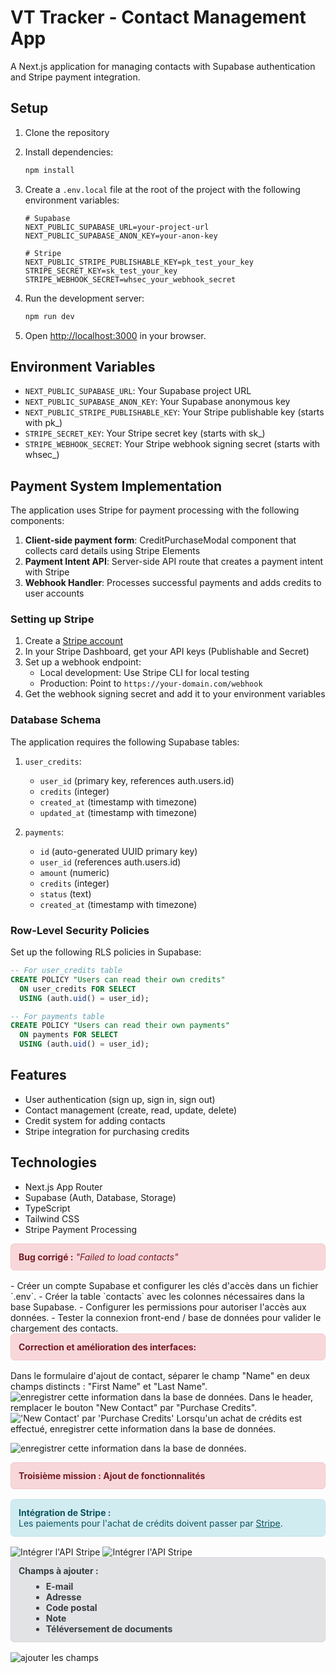 # VT Tracker - Contact Management App

A Next.js application for managing contacts with Supabase authentication and Stripe payment integration.

## Setup

1. Clone the repository
2. Install dependencies:
   ```bash
   npm install
   ```

3. Create a `.env.local` file at the root of the project with the following environment variables:
   ```
   # Supabase
   NEXT_PUBLIC_SUPABASE_URL=your-project-url
   NEXT_PUBLIC_SUPABASE_ANON_KEY=your-anon-key

   # Stripe
   NEXT_PUBLIC_STRIPE_PUBLISHABLE_KEY=pk_test_your_key
   STRIPE_SECRET_KEY=sk_test_your_key
   STRIPE_WEBHOOK_SECRET=whsec_your_webhook_secret
   ```

4. Run the development server:
   ```bash
   npm run dev
   ```

5. Open [http://localhost:3000](http://localhost:3000) in your browser.

## Environment Variables

- `NEXT_PUBLIC_SUPABASE_URL`: Your Supabase project URL
- `NEXT_PUBLIC_SUPABASE_ANON_KEY`: Your Supabase anonymous key
- `NEXT_PUBLIC_STRIPE_PUBLISHABLE_KEY`: Your Stripe publishable key (starts with pk_)
- `STRIPE_SECRET_KEY`: Your Stripe secret key (starts with sk_)
- `STRIPE_WEBHOOK_SECRET`: Your Stripe webhook signing secret (starts with whsec_)

## Payment System Implementation

The application uses Stripe for payment processing with the following components:

1. **Client-side payment form**: CreditPurchaseModal component that collects card details using Stripe Elements
2. **Payment Intent API**: Server-side API route that creates a payment intent with Stripe
3. **Webhook Handler**: Processes successful payments and adds credits to user accounts

### Setting up Stripe

1. Create a [Stripe account](https://stripe.com/en-en)
2. In your Stripe Dashboard, get your API keys (Publishable and Secret)
3. Set up a webhook endpoint: 
   - Local development: Use Stripe CLI for local testing
   - Production: Point to `https://your-domain.com/webhook`
4. Get the webhook signing secret and add it to your environment variables

### Database Schema

The application requires the following Supabase tables:

1. `user_credits`:
   - `user_id` (primary key, references auth.users.id)
   - `credits` (integer)
   - `created_at` (timestamp with timezone)
   - `updated_at` (timestamp with timezone)

2. `payments`:
   - `id` (auto-generated UUID primary key)
   - `user_id` (references auth.users.id)
   - `amount` (numeric)
   - `credits` (integer)
   - `status` (text)
   - `created_at` (timestamp with timezone)

### Row-Level Security Policies

Set up the following RLS policies in Supabase:

```sql
-- For user_credits table
CREATE POLICY "Users can read their own credits"
  ON user_credits FOR SELECT
  USING (auth.uid() = user_id);

-- For payments table
CREATE POLICY "Users can read their own payments"
  ON payments FOR SELECT
  USING (auth.uid() = user_id);
```

## Features

- User authentication (sign up, sign in, sign out)
- Contact management (create, read, update, delete)
- Credit system for adding contacts
- Stripe integration for purchasing credits

## Technologies

- Next.js App Router
- Supabase (Auth, Database, Storage)
- TypeScript
- Tailwind CSS
- Stripe Payment Processing

<div style="background-color:#f8d7da; color:#721c24; padding:12px; border-radius:6px; border:1px solid #f5c6cb; margin-bottom:16px;">
<strong>Bug corrigé :</strong> <em>"Failed to load contacts"</em>
</div>
- Créer un compte Supabase et configurer les clés d'accès dans un fichier `.env`.
- Créer la table `contacts` avec les colonnes nécessaires dans la base Supabase.
- Configurer les permissions pour autoriser l'accès aux données.
- Tester la connexion front-end / base de données pour valider le chargement des contacts.

<div style="background-color:#f8d7da; color:#721c24; padding:12px; border-radius:6px; border:1px solid #f5c6cb; margin-bottom:16px;">
<strong>Correction et amélioration des interfaces:</strong>
</div>
Dans le formulaire d'ajout de contact, séparer le champ "Name" en deux champs distincts : "First Name" et "Last Name".
<img src="img/lastname-firstname.png" alt="enregistrer cette information dans la base de données.">
Dans le header, remplacer le bouton "New Contact" par "Purchase Credits".
<img src="img/changethename.png" alt="'New Contact' par 'Purchase Credits'"/>
Lorsqu'un achat de crédits est effectué, enregistrer cette information dans la base de données.
<p style ="align=center">
  <img src="img/master.png" alt="enregistrer cette information dans la base de données.">
</p>

<div style="background-color:#f8d7da; color:#721c24; padding:12px; border-radius:6px; border:1px solid #f5c6cb; margin-bottom:16px;">
<strong>Troisième mission : Ajout de fonctionnalités</strong>
</div>

<div style="background-color:#d1ecf1; color:#0c5460; padding:12px; border-radius:6px; border:1px solid #bee5eb; margin-bottom:16px;">
<strong>Intégration de Stripe :</strong> <br>
Les paiements pour l'achat de crédits doivent passer par <a href="https://stripe.com/fr" target="_blank" style="color:#0c5460; text-decoration:underline;">Stripe</a>.
</div>

<img src="img/credit1.png" alt="Intégrer l'API Stripe">
<img src="img/c2.png" alt="Intégrer l'API Stripe">

<div style="background-color:#e2e3e5; color:#383d41; padding:12px; border-radius:6px; border:1px solid #d6d8db; margin-bottom:16px;">
<strong>Champs à ajouter :</strong>
<ul style="margin: 8px 0 0 20px;">
  <li><strong>E-mail</strong></li>
  <li><strong>Adresse</strong></li>
  <li><strong>Code postal</strong></li>
  <li><strong>Note</strong></li>
  <li><strong>Téléversement de documents</strong></li>
</ul>
</div>
<img src="img/ajou.png" alt="ajouter les champs">

